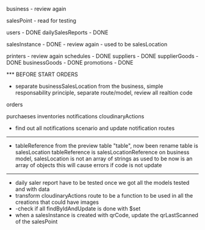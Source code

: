 business - review again

salesPoint - read for testing
  
users - DONE
dailySalesReports - DONE

salesInstance - DONE - review again - used to be salesLocation

printers - review again
schedules - DONE
suppliers - DONE
supplierGoods - DONE
businessGoods - DONE
promotions - DONE

*** BEFORE START ORDERS
- separate businessSalesLocation from the business, simple responsability principle, separate route/model, review all realtion code
  
orders

purchaeses
inventories
notifications
cloudinaryActions

- find out all notifications scenario and update notification routes

*****************************************************************************
- tableReference from the preview table "table", now been rename
table is salesLocation
tableReference is salesLocationReference
on business model, salesLocation is not an array of strings as used to be
now is an array of objects
this will cause errors if code is not update
*****************************************************************************

- daily saler report have to be tested once we got all the models tested and with data
- transform cloudinaryActions route to be a function to be used in all the creations that could have images
- -check if all findByIdAndUpdate is done with $set
- when a salesInstance is created with qrCode, update the qrLastScanned of the salesPoint